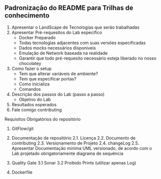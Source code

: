 ## Padronização do README para Trilhas de conhecimento

1. Apresentar o LandScape de Tecnologias que serão trabalhadas 
2. Apresentar Pré-requesitos do Lab específico
	- Docker Preparado
	- Todas tecnologias adjacentes com suas versões especificadas
	- Dados mocks necessários disponiveis
	- Emulação de Network baseada na realidade
	- Garantir que todo pré-requesito necessário esteja liberado no nosso chocolatey 
3. Como fazer o setup
	- Tem que alterar variáveis de ambiente?
	- Tem que especificar portas?
	- Como inicializa
	- Comandos 
4. Descrição dos passos do Lab (passo a passo)
	- Objetivo do Lab
5. Resultados esperados 
6. Fale comigo contributing


Requisitos Obrigatórios do repositório

1. GitFlow/git

2. Documentação de repositório
		2.1. Licença 
		2.2. Documento de contributing
		2.3. Versionamento de Projeto
		2.4. changeLog
		2.5. Apresentar Documentação minima UML versionado, de acordo com o Lab projetado obrigatoriamente diagrama de sequência 
3. Quality Gate
		3.1 Sonar
		3.2 Proibido Prints (utilizar apenas Log)
4. Dockerfile
